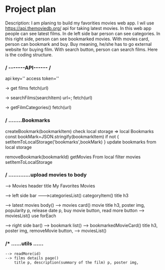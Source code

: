# Project plan

Description:
I am planing to build my favorities movies web app. 
I wil use https://api.themoviedb.org/ api for taking latest movies. 
In this web app people can see latest films. In de left side bar person can see categories. In this right side, person can see bookmarked movies. 
With movies card, person can bookmark and buy. Buy meaning, he/she has to go external website for buying film. 
With search button, person can search films.
Here is the coding structure. 

### / -------API------ /

api key=''
access token=''

-> get films
    fetch(url)

-> searchFilms(searchItem)
    url=;
    fetch(url)

-> getFilmCategories()
    fetch(url)

### / ........Bookmarks

createBookmark(bookmarkItem)
    check local storage => local Bookmarks
    const bookMark=JSON.stringify(bookmarkItem)
    if not {
        setItemToLocalStorage('bookmarks',bookMark)
    }
    update bookmarks from local storage

removeBookmark(bookmarkId)
    getMovies From local
    filter movies
    setItemToLocalStorage

### / .............upload movies to body

--> Movies header
    title My Favorites Movies

--> left side bar
    --->categoriesList()
        categoryItem()
            title h3

--> latest movies body()
    --> movies card()
        movie title h3, poster img, popularity p, release date p, buy movie button, read more button
    --> moviesList()
        use forEach

--> right side bar()
    --> bookmark list()
        --> bookmarkedMovieCard()
            title h3, poster img, removeMovie button, 
        --> moviesList()

### /* ......utils ......

    --> readMore(id)
    --> films details page()
        title p, description(summary of the film) p, poster img, 


